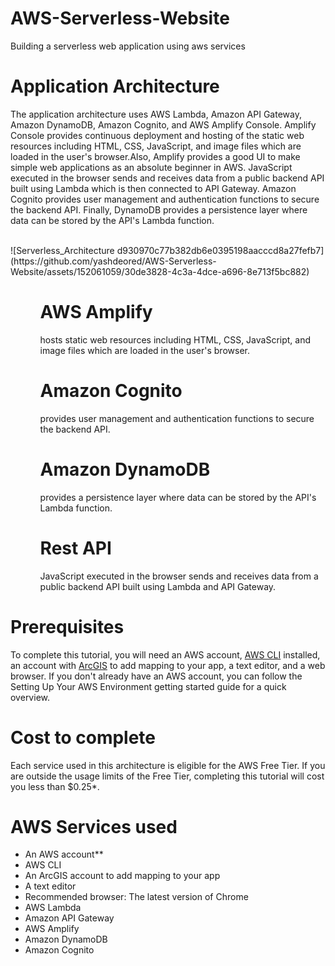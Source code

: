# AWS-Serverless-Website
Building a serverless web application using aws services 
<h1>Application Architecture</h1>
<p>The application architecture uses AWS Lambda, Amazon API Gateway, Amazon DynamoDB, Amazon Cognito, and AWS Amplify Console. Amplify Console provides continuous deployment and hosting of the static web resources including HTML, CSS, JavaScript, and image files which are loaded in the user's browser.Also, Amplify provides a good UI to make simple web applications as an absolute beginner in AWS. JavaScript executed in the browser sends and receives data from a public backend API built using Lambda which is then connected to API Gateway. Amazon Cognito provides user management and authentication functions to secure the backend API. Finally, DynamoDB provides a persistence layer where data can be stored by the API's Lambda function.</p>
<br>
![Serverless_Architecture d930970c77b382db6e0395198aacccd8a27fefb7](https://github.com/yashdeored/AWS-Serverless-Website/assets/152061059/30de3828-4c3a-4dce-a696-8e713f5bc882)
</br>
<ul>
  <ol><h1>AWS Amplify</h1> hosts static web resources including HTML, CSS, JavaScript, and image files which are loaded in the user's browser.</ol>
  <ol><h1>Amazon Cognito</h1> provides user management and authentication functions to secure the backend API.</ol>
  <ol><h1>Amazon DynamoDB</h1> provides a persistence layer where data can be stored by the API's Lambda function.</ol>
  <ol><h1>Rest API</h1> JavaScript executed in the browser sends and receives data from a public backend API built using Lambda and API Gateway.</ol>
</ul>
<h1>Prerequisites</h1>
<p>To complete this tutorial, you will need an AWS account, <a href="https://docs.aws.amazon.com/cli/latest/userguide/getting-started-install.html">AWS CLI</a> installed, an account with <a href="https://www.arcgis.com/sharing/oauth2/authorize?client_id=arcgisonline&response_type=code&state=%7B%22portalUrl%22%3A%22https%3A%2F%2Fwww.arcgis.com%22%2C%22uid%22%3A%22RdbAUp2qODs-VliUiBqh2R2IOJi-ccUQXqgameGfiks%22%2C%22useLandingPage%22%3Atrue%2C%22clientId%22%3A%22arcgisonline%22%7D&expiration=20160&locale=en-gb&redirect_uri=https%3A%2F%2Fwww.arcgis.com%2Fhome%2Faccountswitcher-callback.html&force_login=true&redirectToUserOrgUrl=true&code_challenge=h2jXxZEBaJnnNyyr1J8tGKZZ0VQMr1zHa9ycMATy57Y&code_challenge_method=S256&display=default&hideCancel=true&showSignupOption=true&canHandleCrossOrgSignIn=true&signuptype=esri&allow_verification=true">ArcGIS</a> to add mapping to your app, a text editor, and a web browser. If you don't already have an AWS account, you can follow the Setting Up Your AWS Environment getting started guide for a quick overview.</p>
<h1>Cost to complete</h1>
<p>Each service used in this architecture is eligible for the AWS Free Tier. If you are outside the usage limits of the Free Tier, completing this tutorial will cost you less than $0.25*.</p>
<h1>AWS Services used</h1>
<ul>
  <li>An AWS account**</li>
  <li>AWS CLI</li>
  <li>An ArcGIS account to add mapping to your app</li>
  <li>A text editor</li>
  <li>Recommended browser: The latest version of Chrome</li>
  <li>AWS Lambda</li>
  <li>Amazon API Gateway</li>
  <li>AWS Amplify</li>
  <li>Amazon DynamoDB</li>
  <li>Amazon Cognito</li>
</ul>
